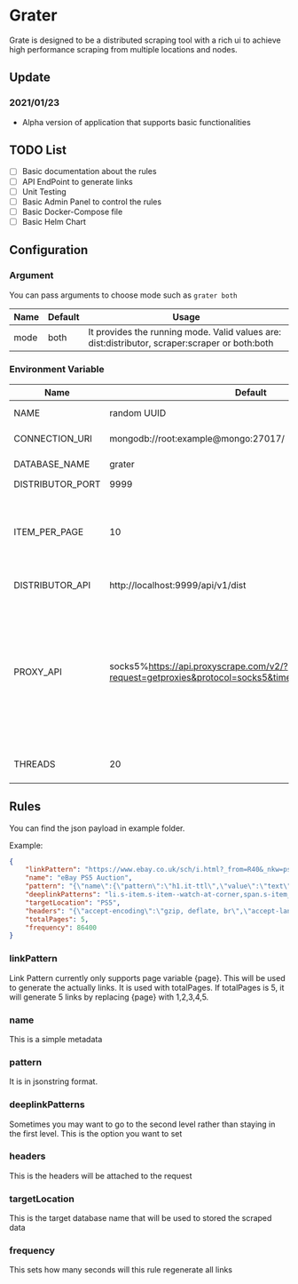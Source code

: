 # Grater

Grate is designed to be a distributed scraping tool with a rich ui to achieve high performance scraping from multiple locations and nodes.


## Update

### 2021/01/23

- Alpha version of application that supports basic functionalities

## TODO List

- [ ] Basic documentation about the rules
- [ ] API EndPoint to generate links
- [ ] Unit Testing
- [ ] Basic Admin Panel to control the rules
- [ ] Basic Docker-Compose file
- [ ] Basic Helm Chart

## Configuration

### Argument

You can pass arguments to choose mode such as `grater both`

| Name | Default | Usage                                                                                          |
| ---- | ------- | ---------------------------------------------------------------------------------------------- |
| mode | both    | It provides the running mode. Valid values are: dist:distributor, scraper:scraper or both:both |


### Environment Variable

| Name             | Default                                                                                             | Usage                                                                                                                                                                                                          | Type        |
| ---------------- | --------------------------------------------------------------------------------------------------- | -------------------------------------------------------------------------------------------------------------------------------------------------------------------------------------------------------------- | ----------- |
| NAME             | random UUID                                                                                         | identify the name of the host                                                                                                                                                                                  | both        |
| CONNECTION_URI   | mongodb://root:example@mongo:27017/                                                                 | connection string to the database                                                                                                                                                                              | both        |
| DATABASE_NAME    | grater                                                                                              | name of the database                                                                                                                                                                                           | both        |
| DISTRIBUTOR_PORT | 9999                                                                                                | port of the api                                                                                                                                                                                                | distributor |
| ITEM_PER_PAGE    | 10                                                                                                  | Items will be returned per page from API, it means the scraper will get 10 links every time                                                                                                                                                                       | distributor |
| DISTRIBUTOR_API  | http://localhost:9999/api/v1/dist                                                                   | Address for the distributor                                                                                                                                                                                    | scraper     |
| PROXY_API        | socks5%https://api.proxyscrape.com/v2/?request=getproxies&protocol=socks5&timeout=10000&country=all | It should be in the format  `http/tcp%<Link>`, for example `http%www.api.com`. The api should return a list of proxies in the format of ip:port. You can leave this empty and it will not use proxy by default | scraper     |
| THREADS          | 20                                                                                                  | The size of threads for signle scraper                                                                                                                                                                         | scraper     |

## Rules

You can find the json payload in example folder.

Example:

```json
{
    "linkPattern": "https://www.ebay.co.uk/sch/i.html?_from=R40&_nkw=ps5&_sacat=0&LH_Auction=1&_sop=1&_pgn={page}",
    "name": "eBay PS5 Auction",
    "pattern": "{\"name\":{\"pattern\":\"h1.it-ttl\",\"value\":\"text\"},\"price\":{\"pattern\":\"div.val.vi-price span.notranslate\",\"value\":\"text\",\"postprocess\":{\"replace\":\"£,\"},\"validation\":{\"equation\":\"300 <= value\",\"targetValue\":\"value\"}}}",
    "deeplinkPatterns": "li.s-item.s-item--watch-at-corner,span.s-item__bids.s-item__bidCount,a.s-item__link,removeQueryString,redirect",
    "targetLocation": "PS5",
    "headers": "{\"accept-encoding\":\"gzip, deflate, br\",\"accept-language\":\"en-US,en;q=0.9\",\"referer\":\"https://www.ebay.co.uk/\"}",
    "totalPages": 5,
    "frequency": 86400
}
```

### linkPattern

Link Pattern currently only supports page variable {page}. This will be used to generate the actually links. It is used with totalPages. If totalPages is 5, it will generate 5 links by replacing {page} with 1,2,3,4,5.

### name

This is a simple metadata

### pattern

It is in jsonstring format.

### deeplinkPatterns

Sometimes you may want to go to the second level rather than staying in the first level.  This is the option you want to set

### headers

This is the headers will be attached to the request

### targetLocation

This is the target database name that will be used to stored the scraped data

### frequency

This sets how many seconds will this rule regenerate all links